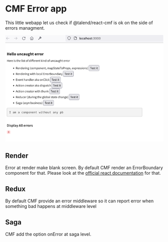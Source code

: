 # CMF Error app

This little webapp let us check if @talend/react-cmf is ok on the side of errors managment.

![Screen of the app](screen.png)

## Render

Error at render make blank screen.
By default CMF render an ErrorBoundary component for that.
Please look at the [official react documentation](https://reactjs.org/docs/error-boundaries.html) for that.

## Redux

By default CMF provide an error middleware so it can report error when something bad happens at middleware level

## Saga

CMF add the option onError at saga level.
